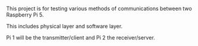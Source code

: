 This project is for testing various methods of communications between two Raspberry Pi 5.

This includes physical layer and software layer.

Pi 1 will be the transmitter/client and Pi 2 the receiver/server.